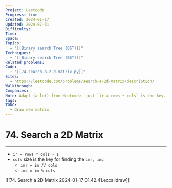 ```yaml
---
Project: Leetcode
Progress: true
Created: 2024-01-17
Updated: 2024-07-31
Difficulty: 
Time: 
Space: 
Topics:
  - "[[Binary search Tree (BST)]]"
Techniques:
  - "[[Binary search Tree (BST)]]"
Related problems: 
Code:
  - "[[74.search-a-2-d-matrix.py]]"
Sites:
  - https://leetcode.com/problems/search-a-2d-matrix/description/
Walkthrough: 
Companies: 
Note: Adapt (a lot) from Neetcode. just `ir = rows * cols` is the key. quite similar to 1D
tags: 
TODO:
  - Draw new matrix
---
```

# 74. Search a 2D Matrix
---

- `ir = rows * cols - 1`
- `cols` size is the key for finding the `imr, imc`
	- `imr = im // cols`
	- `imc = im % cols`

![[74. Search a 2D Matrix 2024-01-17 01.42.41.excalidraw]]